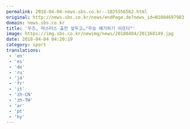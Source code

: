 ```yaml
---
permalink: 2018-04-04-news.sbs.co.kr--1825556562.html
original: http://news.sbs.co.kr/news/endPage.do?news_id=N1004697983
domain: news.sbs.co.kr
title: '우즈, 마스터스 출전 앞두고…"우승 얘기하기 이르다"'
image: https://img.sbs.co.kr/newimg/news/20180404/201168149.jpg
date: 2018-04-04 04:20:19
category: sport
translations: 
 - 'en'
 - 'es'
 - 'de'
 - 'ru'
 - 'ja'
 - 'fr'
 - 'it'
 - 'zh-CN'
 - 'zh-TW'
 - 'ar'
 - 'pt'
 - 'hy'
---
```



